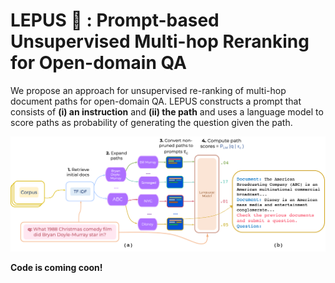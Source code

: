 # LEPUS :rabbit2: : Prompt-based Unsupervised Multi-hop Reranking for Open-domain QA

We propose an approach for unsupervised re-ranking of multi-hop document paths for open-domain QA. LEPUS constructs a prompt that consists of **(i) an instruction** and **(ii) the path** and uses a language model to score paths as probability of generating the question given the path.

![main](./img/overview.png)


**Code is coming coon!**
